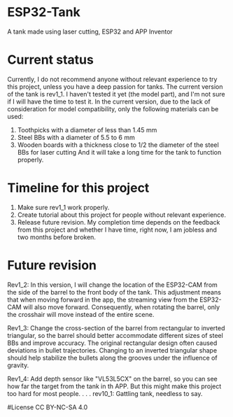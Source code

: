 # ESP32-Tank
A tank made using laser cutting, ESP32 and APP Inventor

# Current status
Currently, I do not recommend anyone without relevant experience to try this project, unless you have a deep passion for tanks. The current version of the tank is rev1_1. I haven't tested it yet (the model part), and I'm not sure if I will have the time to test it.
In the current version, due to the lack of consideration for model compatibility, only the following materials can be used:
1. Toothpicks with a diameter of less than 1.45 mm
2. Steel BBs with a diameter of 5.5 to 6 mm
3. Wooden boards with a thickness close to 1/2 the diameter of the steel BBs for laser cutting
And it will take a long time for the tank to function properly.

# Timeline for this project
1. Make sure rev1_1 work properly.
2. Create tutorial about this project for people without relevant experience.
3. Release future revision.
My completion time depends on the feedback from this project and whether I have time, right now, I am jobless and two months before broken.

# Future revision
Rev1_2: In this version, I will change the location of the ESP32-CAM from the side of the barrel to the front body of the tank. This adjustment means that when moving forward in the app, the streaming view from the ESP32-CAM will also move forward. Consequently, when rotating the barrel, only the crosshair will move instead of the entire scene.

Rev1_3: Change the cross-section of the barrel from rectangular to inverted triangular, so the barrel should better accommodate different sizes of steel BBs and improve accuracy. The original rectangular design often caused deviations in bullet trajectories. Changing to an inverted triangular shape should help stabilize the bullets along the grooves under the influence of gravity.

Rev1_4: Add depth sensor like "VL53L5CX" on the barrel, so you can see how far the target from the tank in th APP. But this might make this project too hard for most people.
.
.
.
rev10_1:  Gattling tank, needless to say.

#License
CC BY-NC-SA 4.0

